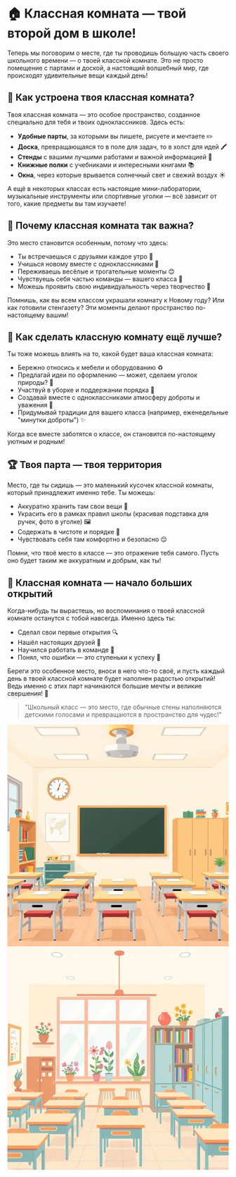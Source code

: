 # 🏠 Классная комната — твой второй дом в школе!

Теперь мы поговорим о месте, где ты проводишь большую часть своего школьного времени — о твоей классной комнате. Это не просто помещение с партами и доской, а настоящий волшебный мир, где происходят удивительные вещи каждый день!

## 🎨 Как устроена твоя классная комната?

Твоя классная комната — это особое пространство, созданное специально для тебя и твоих одноклассников. Здесь есть:

- **Удобные парты**, за которыми вы пишете, рисуете и мечтаете ✏️  
- **Доска**, превращающаяся то в поле для задач, то в холст для идей 🖍️  
- **Стенды** с вашими лучшими работами и важной информацией 📌  
- **Книжные полки** с учебниками и интересными книгами 📚  
- **Окна**, через которые врывается солнечный свет и свежий воздух ☀️  

А ещё в некоторых классах есть настоящие мини-лаборатории, музыкальные инструменты или спортивные уголки — всё зависит от того, какие предметы вы там изучаете!

## 🤝 Почему классная комната так важна?

Это место становится особенным, потому что здесь:  
- Ты встречаешься с друзьями каждое утро 👋  
- Учишься новому вместе с одноклассниками 🧠  
- Переживаешь весёлые и трогательные моменты 😊  
- Чувствуешь себя частью команды — вашего класса 🤝  
- Можешь проявить свою индивидуальность через творчество 🎨  

Помнишь, как вы всем классом украшали комнату к Новому году? Или как готовили стенгазету? Эти моменты делают пространство по-настоящему вашим!

## 🌱 Как сделать классную комнату ещё лучше?

Ты тоже можешь влиять на то, какой будет ваша классная комната:  
- Бережно относись к мебели и оборудованию ♻️  
- Предлагай идеи по оформлению — может, сделаем уголок природы? 🌱  
- Участвуй в уборке и поддержании порядка 🧹  
- Создавай вместе с одноклассниками атмосферу доброты и уважения 💖  
- Придумывай традиции для вашего класса (например, еженедельные "минутки доброты") ✨  

Когда все вместе заботятся о классе, он становится по-настоящему уютным и родным!

## 🏆 Твоя парта — твоя территория

Место, где ты сидишь — это маленький кусочек классной комнаты, который принадлежит именно тебе. Ты можешь:  
- Аккуратно хранить там свои вещи 🎒  
- Украсить его в рамках правил школы (красивая подставка для ручек, фото в уголке) 🖼️  
- Содержать в чистоте и порядке 🧼  
- Чувствовать себя там комфортно и безопасно 😌  

Помни, что твоё место в классе — это отражение тебя самого. Пусть оно будет таким же аккуратным и добрым, как ты!

## 💫 Классная комната — начало больших открытий

Когда-нибудь ты вырастешь, но воспоминания о твоей классной комнате останутся с тобой навсегда. Именно здесь ты:  
- Сделал свои первые открытия 🔍  
- Нашёл настоящих друзей 👫  
- Научился работать в команде 🤝  
- Понял, что ошибки — это ступеньки к успеху 💪  

Береги это особенное место, вноси в него что-то своё, и пусть каждый день в твоей классной комнате будет наполнен радостью открытий! Ведь именно с этих парт начинаются большие мечты и великие свершения! 🚀

> "Школьный класс — это место, где обычные стены наполняются детскими голосами и превращаются в пространство для чудес!"

![alt text](pics/classroom/1.jpg)
![alt text](pics/classroom/2.jpg)